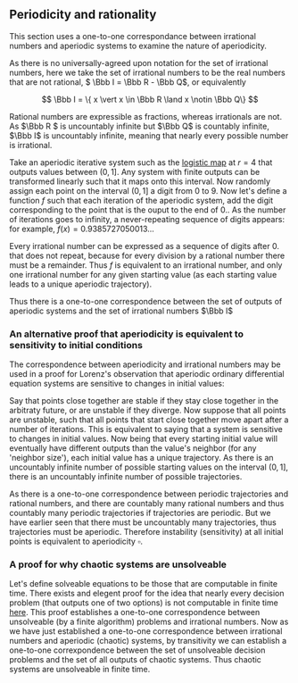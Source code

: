 ## Periodicity and rationality

This section uses a one-to-one correspondance between irrational numbers and aperiodic systems to examine the nature of aperiodicity.

As there is no universally-agreed upon notation for the set of irrational numbers, here we take the set of irrational numbers to be the real numbers that are not rational, $ \Bbb I = \Bbb R - \Bbb Q$, or equivalently

$$ \Bbb I = \{ x \vert x \in \Bbb R \land x \notin \Bbb Q\} $$

Rational numbers are expressible as fractions, whereas irrationals are not.  As $\Bbb R $ is uncountably infinite but $\Bbb Q$ is countably infinite, $\Bbb I$ is uncountably infinite, meaning that nearly every possible number is irrational. 

Take an aperiodic iterative system such as the [logistic map](\logistic-map.md) at $r=4$ that outputs values between $(0, 1]$.  Any system with finite outputs can be transformed linearly such that it maps onto this interval.  Now randomly assign each point on the interval $(0, 1]$ a digit from 0 to 9.  Now let's define a function $f$ such that each iteration of the aperiodic system, add the digit corresponding to the point that is the ouput to the end of $0.$.  As the number of iterations goes to infinity, a never-repeating sequence of digits appears: for example, $f(x) = 0.9385727050013 ...$

Every irrational number can be expressed as a sequence of digits after $0.$ that does not repeat, because for every division by a rational number there must be a remainder. Thus $f$ is equivalent to an irrational number, and only one irrational number for any given starting value (as each starting value leads to a unique aperiodic trajectory).  

Thus there is a one-to-one correspondence between the set of outputs of aperiodic systems and the set of irrational numbers $\Bbb I$

### An alternative proof that aperiodicity is equivalent to sensitivity to initial conditions

The correspondence between aperiodicity and irrational numbers may be used in a proof for Lorenz's observation that aperiodic ordinary differential equation systems are sensitive to changes in initial values:

Say that points close together are stable if they stay close together in the arbitraty future, or are unstable if they diverge.  Now suppose that all points are unstable, such that all points that start close together move apart after a number of iterations. This is equivalent to saying that a system is sensitive to changes in initial values.  Now being that every starting initial value will eventually have different outputs than the value's neighbor (for any 'neighbor size'), each initial value has a unique trajectory.  As there is an uncountably infinite number of possible starting values on the interval $(0,1]$, there is an uncountably infinite number of possible trajectories.  

As there is a one-to-one correspondence between periodic trajectories and rational numbers, and there are countably many rational numbers and thus countably many periodic trajectories if trajectories are periodic. But we have earlier seen that there must be uncountably many trajectories, thus trajectories must be aperiodic.  Therefore instability (sensitivity) at all initial points is equivalent to aperiodicity $\square$.  


### A proof for why chaotic systems are unsolveable

Let's define solveable equations to be those that are computable in finite time.  There exists and elegent proof for the idea that nearly every decision problem (that outputs one of two options) is not computable in finite time [here](https://ocw.mit.edu/courses/electrical-engineering-and-computer-science/6-006-introduction-to-algorithms-fall-2011/lecture-videos/lecture-23-computational-complexity/).  This proof establishes a one-to-one correspondence between unsolveable (by a finite algorithm) problems and irrational numbers.  Now as we have just established a one-to-one correspondence between irrational numbers and aperiodic (chaotic) systems, by transitivity we can establish a one-to-one correxpondence between the set of unsolveable decision problems and the set of all outputs of chaotic systems.  Thus chaotic systems are unsolveable in finite time.










